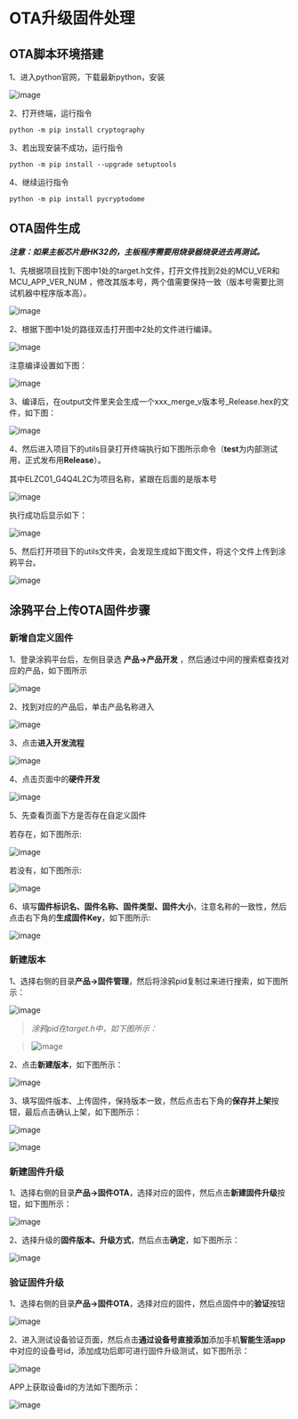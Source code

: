 # OTA升级固件处理

## OTA脚本环境搭建

1、进入python官网，下载最新python，安装

![image](images/ota-python-download.png)

2、打开终端，运行指令
```
python -m pip install cryptography
```
3、若出现安装不成功，运行指令
```
python -m pip install --upgrade setuptools
```
4、继续运行指令
```
python -m pip install pycryptodome
```

## OTA固件生成

***注意：如果主板芯片是HK32的，主板程序需要用烧录器烧录进去再测试。***

1、先根据项目找到下图中1处的target.h文件，打开文件找到2处的MCU_VER和 MCU_APP_VER_NUM ，修改其版本号，两个值需要保持一致（版本号需要比测试机器中程序版本高）。

![image](images/ota_upgrade_01.png)

2、根据下图中1处的路径双击打开图中2处的文件进行编译。

![image](images/ota_upgrade_02.png)

注意编译设置如下图：

![image](images/ota_upgrade_03.png)

3、编译后，在output文件里夹会生成一个xxx_merge_v版本号_Release.hex的文件，如下图：

![image](images/ota_upgrade_04.png)

4、然后进入项目下的utils目录打开终端执行如下图所示命令（**test**为内部测试用，正式发布用**Release**）。

其中ELZC01_G4Q4L2C为项目名称，紧跟在后面的是版本号

![image](images/ota_upgrade_05.png)

执行成功后显示如下：

![image](images/ota_upgrade_06.png)

5、然后打开项目下的utils文件夹，会发现生成如下图文件，将这个文件上传到涂鸦平台。

![image](images/ota_upgrade_07.png)

## 涂鸦平台上传OTA固件步骤

### 新增自定义固件

1、登录涂鸦平台后，左侧目录选 **产品->产品开发** ，然后通过中间的搜索框查找对应的产品，如下图所示

![image](images/ota_tuya_plat_01.png)

2、找到对应的产品后，单击产品名称进入

![image](images/ota_tuya_plat_02.png)    

3、点击**进入开发流程**

![image](images/ota_tuya_plat_03.png) 

4、点击页面中的**硬件开发**

![image](images/ota_tuya_plat_07.png) 

5、先查看页面下方是否存在自定义固件

若存在，如下图所示:

![image](images/ota_tuya_plat_08.png) 

若没有，如下图所示:

![image](images/ota_tuya_plat_09.png) 

6、填写**固件标识名、固件名称、固件类型、固件大小**，注意名称的一致性，然后点击右下角的**生成固件Key**，如下图所示:

![image](images/ota_tuya_plat_10.png) 

### 新建版本

1、选择右侧的目录**产品->固件管理**，然后将涂鸦pid复制过来进行搜索，如下图所示：

![image](images/ota_tuya_plat_11.png) 

> *涂鸦pid在target.h中，如下图所示：*

> ![image](images/ota_tuya_plat_05.png) 

2、点击**新建版本**，如下图所示：

![image](images/ota_tuya_plat_12.png) 

3、填写固件版本、上传固件，保持版本一致，然后点击右下角的**保存并上架**按钮，最后点击确认上架，如下图所示：

![image](images/ota_tuya_plat_13.png) 

![image](images/ota_tuya_plat_14.png) 

### 新建固件升级

1、选择右侧的目录**产品->固件OTA**，选择对应的固件，然后点击**新建固件升级**按钮，如下图所示：

![image](images/ota_tuya_plat_15.png) 

2、选择升级的**固件版本、升级方式**，然后点击**确定**，如下图所示：

![image](images/ota_tuya_plat_16.png) 

### 验证固件升级

1、选择右侧的目录**产品->固件OTA**，选择对应的固件，然后点固件中的**验证**按钮

![image](images/ota_tuya_plat_17.png) 

2、进入测试设备验证页面，然后点击**通过设备号直接添加**添加手机**智能生活app**中对应的设备号id，添加成功后即可进行固件升级测试，如下图所示：

![image](images/ota_tuya_plat_18.png) 

APP上获取设备id的方法如下图所示：

![image](images/app_getdevid.gif) 
















